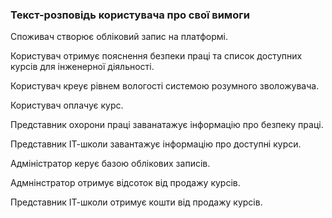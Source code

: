 ### Текст-розповідь користувача про свої вимоги

Споживач створює обліковий запис на платформі.

Користувач отримує пояснення безпеки праці та список доступних курсів для інженерної діяльності.

Користувач креує рівнем вологості системою розумного зволожувача.

Користувач оплачує курс.

Представник охорони праці заванатажує інформацію про безпеку праці.

Представник ІТ-школи завантажує інформацію про доступні курси.

Адміністратор керує базою облікових записів.

Адмнінстратор отримує відсоток від продажу курсів.

Представник ІТ-школи отримує кошти від продажу курсів.
